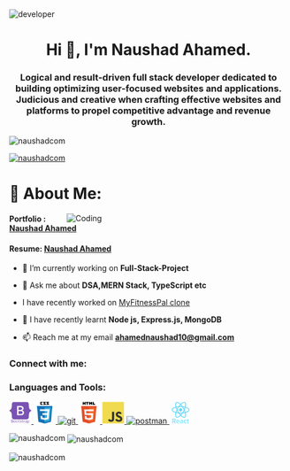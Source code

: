<img align="center" alt="developer" width="100%" height="300px" src="https://thumbs.dreamstime.com/z/i-web-developer-animated-typography-i-web-developer-animated-typography-concept-futuristic-177213221.jpg">
<h1 align="center">Hi 👋, I'm Naushad Ahamed.</h1>
<h3 align="center">Logical and result-driven full stack developer dedicated to building optimizing user-focused websites and applications. Judicious and creative when crafting effective websites and platforms to propel competitive advantage and revenue growth.</h2>

<p align="left"> <img src="https://komarev.com/ghpvc/?username=naushadcom&label=Profile%20views&color=0e75b6&style=flat" alt="naushadcom" /> </p>

<p align="left"> <a href="https://github.com/ryo-ma/github-profile-trophy"><img src="https://github-profile-trophy.vercel.app/?username=naushadcom" alt="naushadcom" /></a> </p>


# 💫 About Me:
<img align="right" alt="Coding" width="400" src="https://cdn.dribbble.com/users/2069402/screenshots/5574718/gif-4mb.gif"/>
<h4> Portfolio : <a href="https://naushad-ahamed.netlify.app/" target="_blank" >Naushad Ahamed</a>  </h4>
<h4> Resume: <a href="https://drive.google.com/file/d/1NBLPDsI26m_KmQt5NAvz953r9tTkFuTy/view" target="_blank" >Naushad Ahamed</a>  </h4>

- 🔭 I’m currently working on **Full-Stack-Project**

- 💬 Ask me about **DSA,MERN Stack, TypeScript etc**

- I have recently worked on [MyFitnessPal clone](https://myfitnesspal-clone.netlify.app/)

- 🌱 I have recently learnt **Node js, Express.js, MongoDB**

- 📫 Reach me at my email **ahamednaushad10@gmail.com**

<h3 align="left">Connect with me:</h3>
<p align="left">
</p>

<h3 align="left">Languages and Tools:</h3>
<p align="left"> <a href="https://getbootstrap.com" target="_blank" rel="noreferrer"> <img src="https://raw.githubusercontent.com/devicons/devicon/master/icons/bootstrap/bootstrap-plain-wordmark.svg" alt="bootstrap" width="40" height="40"/> </a> <a href="https://www.w3schools.com/css/" target="_blank" rel="noreferrer"> <img src="https://raw.githubusercontent.com/devicons/devicon/master/icons/css3/css3-original-wordmark.svg" alt="css3" width="40" height="40"/> </a> <a href="https://git-scm.com/" target="_blank" rel="noreferrer"> <img src="https://www.vectorlogo.zone/logos/git-scm/git-scm-icon.svg" alt="git" width="40" height="40"/> </a> <a href="https://www.w3.org/html/" target="_blank" rel="noreferrer"> <img src="https://raw.githubusercontent.com/devicons/devicon/master/icons/html5/html5-original-wordmark.svg" alt="html5" width="40" height="40"/> </a> <a href="https://developer.mozilla.org/en-US/docs/Web/JavaScript" target="_blank" rel="noreferrer"> <img src="https://raw.githubusercontent.com/devicons/devicon/master/icons/javascript/javascript-original.svg" alt="javascript" width="40" height="40"/> </a> <a href="https://postman.com" target="_blank" rel="noreferrer"> <img src="https://www.vectorlogo.zone/logos/getpostman/getpostman-icon.svg" alt="postman" width="40" height="40"/> </a> <a href="https://reactjs.org/" target="_blank" rel="noreferrer"> <img src="https://raw.githubusercontent.com/devicons/devicon/master/icons/react/react-original-wordmark.svg" alt="react" width="40" height="40"/> </a> </p>

<p><img align="left" src="https://github-readme-stats.vercel.app/api/top-langs?username=naushadcom&show_icons=true&locale=en&layout=compact" alt="naushadcom" /></p>

<p>&nbsp;<img align="center" src="https://github-readme-stats.vercel.app/api?username=naushadcom&show_icons=true&locale=en" alt="naushadcom" /></p>

<p><img align="center" src="https://github-readme-streak-stats.herokuapp.com/?user=naushadcom&" alt="naushadcom" /></p>
